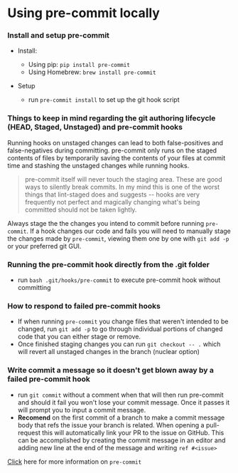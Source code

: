 # Using pre-commit locally

### Install and setup pre-commit
- Install:
  - Using pip: `pip install pre-commit`
  - Using Homebrew: `brew install pre-commit`

- Setup
  - run `pre-commit install` to set up the git hook script

### Things to keep in mind regarding the git authoring lifecycle (HEAD, Staged, Unstaged) and pre-commit hooks

Running hooks on unstaged changes can lead to both false-positives and false-negatives during committing. pre-commit only runs on the staged contents of files by temporarily saving the contents of your files at commit time and stashing the unstaged changes while running hooks.

> pre-commit itself will never touch the staging area. These are good ways to silently break commits. In my mind this is one of the worst things that lint-staged does and suggests -- hooks are very frequently not perfect and magically changing what's being committed should not be taken lightly.

Always stage the the changes you intend to commit before running `pre-commit`. If a hook changes our code and fails you will need to manually stage the changes made by `pre-commit`, viewing them one by one with `git add -p` or your preferred git GUI.

### Running the pre-commit hook directly from the .git folder

- run `bash .git/hooks/pre-commit` to execute pre-commit hook without committing

### How to respond to failed pre-commit hooks

- If when running `pre-commit` you change files that weren't intended to be changed, run `git add -p` to go through individual portions of changed code that you can either stage or remove.
- Once finished staging changes you can run `git checkout -- .` which will revert all unstaged changes in the branch (nuclear option)

### Write commit a message so it doesn't get blown away by a failed pre-commit hook

- run `git commit` without a comment when that will then run pre-commit and should it fail you won't lose your commit message. Once it passes it will prompt you to input a commit message.
- **Recomend** on the first commit of a branch to make a commit message body that refs the issue your branch is related. When opening a pull-request this will automatically link your PR to the issue on GitHub. This can be accomplished by creating the commit message in an editor and adding new line at the end of the message and writing `ref #<issue>`

[Click](https://pre-commit.com/#install) here for more information on `pre-commit`
